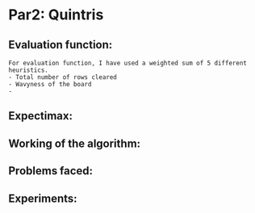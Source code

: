 # Par2: Quintris

## Evaluation function: 
    For evaluation function, I have used a weighted sum of 5 different heuristics. 
    - Total number of rows cleared
    - Wavyness of the board
    - 



## Expectimax: 

## Working of the algorithm:

## Problems faced:

## Experiments: 
